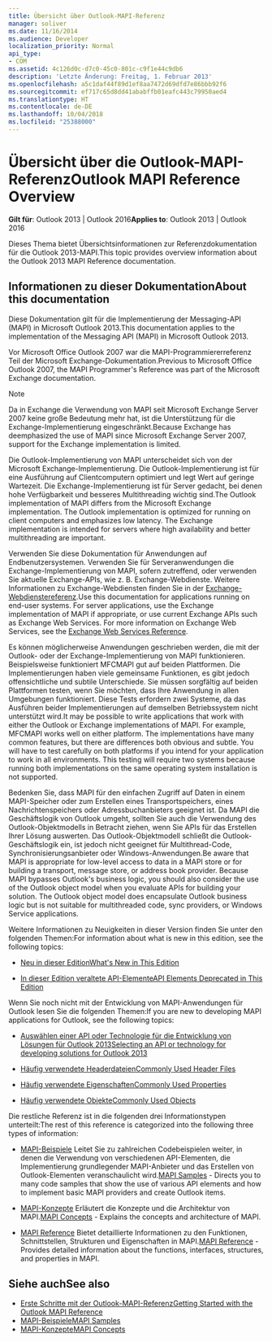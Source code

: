 ```yaml
---
title: Übersicht über Outlook-MAPI-Referenz
manager: soliver
ms.date: 11/16/2014
ms.audience: Developer
localization_priority: Normal
api_type:
- COM
ms.assetid: 4c126d0c-d7c0-45c0-801c-c9f1e44c9db6
description: 'Letzte Änderung: Freitag, 1. Februar 2013'
ms.openlocfilehash: a5c1daf44f89d1ef8aa7472d69dfd7e86bbb92f6
ms.sourcegitcommit: ef717c65d8dd41ababffb01eafc443c79950aed4
ms.translationtype: HT
ms.contentlocale: de-DE
ms.lasthandoff: 10/04/2018
ms.locfileid: "25388000"
---
```

# <a name="outlook-mapi-reference-overview"></a><span data-ttu-id="72f1f-103">Übersicht über die Outlook-MAPI-Referenz</span><span class="sxs-lookup"><span data-stu-id="72f1f-103">Outlook MAPI Reference Overview</span></span>

<span data-ttu-id="72f1f-104">**Gilt für**: Outlook 2013 | Outlook 2016</span><span class="sxs-lookup"><span data-stu-id="72f1f-104">**Applies to**: Outlook 2013 | Outlook 2016</span></span> 
  
<span data-ttu-id="72f1f-105">Dieses Thema bietet Übersichtsinformationen zur Referenzdokumentation für die Outlook 2013-MAPI.</span><span class="sxs-lookup"><span data-stu-id="72f1f-105">This topic provides overview information about the Outlook 2013 MAPI Reference documentation.</span></span>
  
## <a name="about-this-documentation"></a><span data-ttu-id="72f1f-106">Informationen zu dieser Dokumentation</span><span class="sxs-lookup"><span data-stu-id="72f1f-106">About this documentation</span></span>

<span data-ttu-id="72f1f-107">Diese Dokumentation gilt für die Implementierung der Messaging-API (MAPI) in Microsoft Outlook 2013.</span><span class="sxs-lookup"><span data-stu-id="72f1f-107">This documentation applies to the implementation of the Messaging API (MAPI) in Microsoft Outlook 2013.</span></span> 
  
<span data-ttu-id="72f1f-108">Vor Microsoft Office Outlook 2007 war die MAPI-Programmiererreferenz Teil der Microsoft Exchange-Dokumentation.</span><span class="sxs-lookup"><span data-stu-id="72f1f-108">Previous to Microsoft Office Outlook 2007, the MAPI Programmer's Reference was part of the Microsoft Exchange documentation.</span></span>
  
> [!NOTE]
> <span data-ttu-id="72f1f-109">Da in Exchange die Verwendung von MAPI seit Microsoft Exchange Server 2007 keine große Bedeutung mehr hat, ist die Unterstützung für die Exchange-Implementierung eingeschränkt.</span><span class="sxs-lookup"><span data-stu-id="72f1f-109">Because Exchange has deemphasized the use of MAPI since Microsoft Exchange Server 2007, support for the Exchange implementation is limited.</span></span> 
  
<span data-ttu-id="72f1f-p101">Die Outlook-Implementierung von MAPI unterscheidet sich von der Microsoft Exchange-Implementierung. Die Outlook-Implementierung ist für eine Ausführung auf Clientcomputern optimiert und legt Wert auf geringe Wartezeit. Die Exchange-Implementierung ist für Server gedacht, bei denen hohe Verfügbarkeit und besseres Multithreading wichtig sind.</span><span class="sxs-lookup"><span data-stu-id="72f1f-p101">The Outlook implementation of MAPI differs from the Microsoft Exchange implementation. The Outlook implementation is optimized for running on client computers and emphasizes low latency. The Exchange implementation is intended for servers where high availability and better multithreading are important.</span></span>
  
<span data-ttu-id="72f1f-p102">Verwenden Sie diese Dokumentation für Anwendungen auf Endbenutzersystemen. Verwenden Sie für Serveranwendungen die Exchange-Implementierung von MAPI, sofern zutreffend, oder verwenden Sie aktuelle Exchange-APIs, wie z. B. Exchange-Webdienste. Weitere Informationen zu Exchange-Webdiensten finden Sie in der [Exchange-Webdienstereferenz](https://msdn.microsoft.com/library/bb204119.aspx).</span><span class="sxs-lookup"><span data-stu-id="72f1f-p102">Use this documentation for applications running on end-user systems. For server applications, use the Exchange implementation of MAPI if appropriate, or use current Exchange APIs such as Exchange Web Services. For more information on Exchange Web Services, see the [Exchange Web Services Reference](https://msdn.microsoft.com/library/bb204119.aspx).</span></span>
  
<span data-ttu-id="72f1f-p103">Es können möglicherweise Anwendungen geschrieben werden, die mit der Outlook- oder der Exchange-Implementierung von MAPI funktionieren. Beispielsweise funktioniert MFCMAPI gut auf beiden Plattformen. Die Implementierungen haben viele gemeinsame Funktionen, es gibt jedoch offensichtliche und subtile Unterschiede. Sie müssen sorgfältig auf beiden Plattformen testen, wenn Sie möchten, dass Ihre Anwendung in allen Umgebungen funktioniert. Diese Tests erfordern zwei Systeme, da das Ausführen beider Implementierungen auf demselben Betriebssystem nicht unterstützt wird.</span><span class="sxs-lookup"><span data-stu-id="72f1f-p103">It may be possible to write applications that work with either the Outlook or Exchange implementations of MAPI. For example, MFCMAPI works well on either platform. The implementations have many common features, but there are differences both obvious and subtle. You will have to test carefully on both platforms if you intend for your application to work in all environments. This testing will require two systems because running both implementations on the same operating system installation is not supported.</span></span>
  
<span data-ttu-id="72f1f-p104">Bedenken Sie, dass MAPI für den einfachen Zugriff auf Daten in einem MAPI-Speicher oder zum Erstellen eines Transportspeichers, eines Nachrichtenspeichers oder Adressbuchanbieters geeignet ist. Da MAPI die Geschäftslogik von Outlook umgeht, sollten Sie auch die Verwendung des Outlook-Objektmodells in Betracht ziehen, wenn Sie APIs für das Erstellen Ihrer Lösung auswerten. Das Outlook-Objektmodell schließt die Outlook-Geschäftslogik ein, ist jedoch nicht geeignet für Multithread-Code, Synchronisierungsanbieter oder Windows-Anwendungen.</span><span class="sxs-lookup"><span data-stu-id="72f1f-p104">Be aware that MAPI is appropriate for low-level access to data in a MAPI store or for building a transport, message store, or address book provider. Because MAPI bypasses Outlook's business logic, you should also consider the use of the Outlook object model when you evaluate APIs for building your solution. The Outlook object model does encapsulate Outlook business logic but is not suitable for multithreaded code, sync providers, or Windows Service applications.</span></span>
  
<span data-ttu-id="72f1f-124">Weitere Informationen zu Neuigkeiten in dieser Version finden Sie unter den folgenden Themen:</span><span class="sxs-lookup"><span data-stu-id="72f1f-124">For information about what is new in this edition, see the following topics:</span></span>
  
- [<span data-ttu-id="72f1f-125">Neu in dieser Edition</span><span class="sxs-lookup"><span data-stu-id="72f1f-125">What's New in This Edition</span></span>](what-s-new-in-this-edition.md)
    
- [<span data-ttu-id="72f1f-126">In dieser Edition veraltete API-Elemente</span><span class="sxs-lookup"><span data-stu-id="72f1f-126">API Elements Deprecated in This Edition</span></span>](api-elements-deprecated-in-this-edition.md)
    
<span data-ttu-id="72f1f-127">Wenn Sie noch nicht mit der Entwicklung von MAPI-Anwendungen für Outlook lesen Sie die folgenden Themen:</span><span class="sxs-lookup"><span data-stu-id="72f1f-127">If you are new to developing MAPI applications for Outlook, see the following topics:</span></span>
  
- [<span data-ttu-id="72f1f-128">Auswählen einer API oder Technologie für die Entwicklung von Lösungen für Outlook 2013</span><span class="sxs-lookup"><span data-stu-id="72f1f-128">Selecting an API or technology for developing solutions for Outlook 2013</span></span>](https://msdn.microsoft.com/library/jj900714.aspx)
    
- [<span data-ttu-id="72f1f-129">Häufig verwendete Headerdateien</span><span class="sxs-lookup"><span data-stu-id="72f1f-129">Commonly Used Header Files</span></span>](commonly-used-header-files.md)
    
- [<span data-ttu-id="72f1f-130">Häufig verwendete Eigenschaften</span><span class="sxs-lookup"><span data-stu-id="72f1f-130">Commonly Used Properties</span></span>](commonly-used-properties.md)
    
- [<span data-ttu-id="72f1f-131">Häufig verwendete Objekte</span><span class="sxs-lookup"><span data-stu-id="72f1f-131">Commonly Used Objects</span></span>](commonly-used-objects.md)
    
<span data-ttu-id="72f1f-132">Die restliche Referenz ist in die folgenden drei Informationstypen unterteilt:</span><span class="sxs-lookup"><span data-stu-id="72f1f-132">The rest of this reference is categorized into the following three types of information:</span></span>
  
- <span data-ttu-id="72f1f-133">[MAPI-Beispiele](mapi-samples.md) Leitet Sie zu zahlreichen Codebeispielen weiter, in denen die Verwendung von verschiedenen API-Elementen, die Implementierung grundlegender MAPI-Anbieter und das Erstellen von Outlook-Elementen veranschaulicht wird.</span><span class="sxs-lookup"><span data-stu-id="72f1f-133">[MAPI Samples](mapi-samples.md) - Directs you to many code samples that show the use of various API elements and how to implement basic MAPI providers and create Outlook items.</span></span> 
    
- <span data-ttu-id="72f1f-134">[MAPI-Konzepte](mapi-concepts.md) Erläutert die Konzepte und die Architektur von MAPI.</span><span class="sxs-lookup"><span data-stu-id="72f1f-134">[MAPI Concepts](mapi-concepts.md) - Explains the concepts and architecture of MAPI.</span></span> 
    
- <span data-ttu-id="72f1f-135">[MAPI Reference](mapi-reference.md) Bietet detaillierte Informationen zu den Funktionen, Schnittstellen, Strukturen und Eigenschaften in MAPI.</span><span class="sxs-lookup"><span data-stu-id="72f1f-135">[MAPI Reference](mapi-reference.md) - Provides detailed information about the functions, interfaces, structures, and properties in MAPI.</span></span> 
    
## <a name="see-also"></a><span data-ttu-id="72f1f-136">Siehe auch</span><span class="sxs-lookup"><span data-stu-id="72f1f-136">See also</span></span>

- [<span data-ttu-id="72f1f-137">Erste Schritte mit der Outlook-MAPI-Referenz</span><span class="sxs-lookup"><span data-stu-id="72f1f-137">Getting Started with the Outlook MAPI Reference</span></span>](getting-started-with-the-outlook-mapi-reference.md)
- [<span data-ttu-id="72f1f-138">MAPI-Beispiele</span><span class="sxs-lookup"><span data-stu-id="72f1f-138">MAPI Samples</span></span>](mapi-samples.md)
- [<span data-ttu-id="72f1f-139">MAPI-Konzepte</span><span class="sxs-lookup"><span data-stu-id="72f1f-139">MAPI Concepts</span></span>](mapi-concepts.md)

